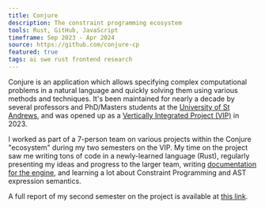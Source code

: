 ```yaml
---
title: Conjure
description: The constraint programming ecosystem
tools: Rust, GitHub, JavaScript
timeframe: Sep 2023 - Apr 2024
source: https://github.com/conjure-cp
featured: true
tags: ai swe rust frontend research
---
```

Conjure is an application which allows specifying complex computational problems in a natural language and quickly solving them using various methods and techniques. It's been maintained for nearly a decade by several professors and PhD/Masters students at the [University of St Andrews](https://www.st-andrews.ac.uk/), and was opened up as a [Vertically Integrated Project (VIP)](https://www.st-andrews.ac.uk/education/vip/) in 2023.

I worked as part of a 7-person team on various projects within the Conjure "ecosystem" during my two semesters on the VIP. My time on the project saw me writing tons of code in a newly-learned language (Rust), regularly presenting my ideas and progress to the larger team, writing [documentation for the engine](https://github.com/conjure-cp/conjure-oxide/wiki/Semantics-of-Rewriting-Expressions-with-Side%E2%80%90Effects), and learning a lot about Constraint Programming and AST expression semantics.

A full report of my second semester on the project is available at [this link](https://www.overleaf.com/read/rwrckzhfqwbg#e0391f).
